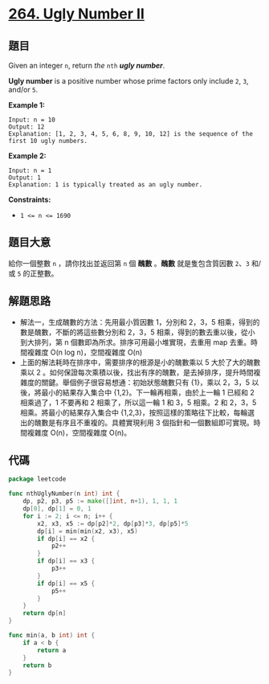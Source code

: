 # [264. Ugly Number II](https://leetcode.com/problems/ugly-number-ii/)


## 題目

Given an integer `n`, return *the* `nth` ***ugly number***.

**Ugly number** is a positive number whose prime factors only include `2`, `3`, and/or `5`.

**Example 1:**

```
Input: n = 10
Output: 12
Explanation: [1, 2, 3, 4, 5, 6, 8, 9, 10, 12] is the sequence of the first 10 ugly numbers.
```

**Example 2:**

```
Input: n = 1
Output: 1
Explanation: 1 is typically treated as an ugly number.
```

**Constraints:**

- `1 <= n <= 1690`

## 題目大意

給你一個整數 `n` ，請你找出並返回第 `n` 個 **醜數** 。**醜數** 就是隻包含質因數 `2`、`3` 和/或 `5` 的正整數。

## 解題思路

- 解法一，生成醜數的方法：先用最小質因數 1，分別和 2，3，5 相乘，得到的數是醜數，不斷的將這些數分別和 2，3，5 相乘，得到的數去重以後，從小到大排列，第 n 個數即為所求。排序可用最小堆實現，去重用 map 去重。時間複雜度 O(n log n)，空間複雜度 O(n)
- 上面的解法耗時在排序中，需要排序的根源是小的醜數乘以 5 大於了大的醜數乘以 2 。如何保證每次乘積以後，找出有序的醜數，是去掉排序，提升時間複雜度的關鍵。舉個例子很容易想通：初始狀態醜數只有 {1}，乘以 2，3，5 以後，將最小的結果存入集合中 {1,2}。下一輪再相乘，由於上一輪 1 已經和 2 相乘過了，1 不要再和 2 相乘了，所以這一輪 1 和 3，5 相乘。2 和 2，3，5 相乘。將最小的結果存入集合中 {1,2,3}，按照這樣的策略往下比較，每輪選出的醜數是有序且不重複的。具體實現利用 3 個指針和一個數組即可實現。時間複雜度 O(n)，空間複雜度 O(n)。

## 代碼

```go
package leetcode

func nthUglyNumber(n int) int {
	dp, p2, p3, p5 := make([]int, n+1), 1, 1, 1
	dp[0], dp[1] = 0, 1
	for i := 2; i <= n; i++ {
		x2, x3, x5 := dp[p2]*2, dp[p3]*3, dp[p5]*5
		dp[i] = min(min(x2, x3), x5)
		if dp[i] == x2 {
			p2++
		}
		if dp[i] == x3 {
			p3++
		}
		if dp[i] == x5 {
			p5++
		}
	}
	return dp[n]
}

func min(a, b int) int {
	if a < b {
		return a
	}
	return b
}
```